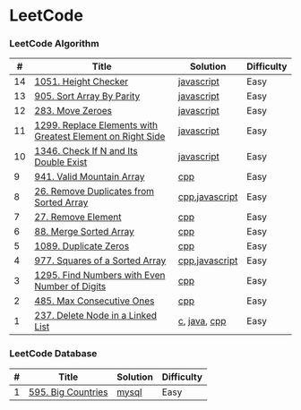 
LeetCode
========

### LeetCode Algorithm
| # | Title | Solution | Difficulty |
|---| ----- | -------- | ---------- |
|14|[1051. Height Checker](https://leetcode.com/problems/height-checker/)|[javascript](./algorithms/javascript/heightChecker.js)|Easy|
|13|[905. Sort Array By Parity](https://leetcode.com/problems/sort-array-by-parity/)|[javascript](./algorithms/javascript/sortArrayByParity.js)|Easy|
|12| [283. Move Zeroes](https://leetcode.com/problems/move-zeroes/) | [javascript](./algorithms/javascript/moveZeroes.js) | Easy |
|11|[1299. Replace Elements with Greatest Element on Right Side](https://leetcode.com/problems/replace-elements-with-greatest-element-on-right-side/)|[javascript](./algorithms/javascript/replaceElementsWithGreatestElementOnRightSide.js)|Easy|
|10|[1346. Check If N and Its Double Exist](https://leetcode.com/problems/check-if-n-and-its-double-exist/)|[javascript](./algorithms/javascript/checkIfNAndItsDoubleExist.js)|Easy|
|9|[941. Valid Mountain Array](https://leetcode.com/problems/valid-mountain-array/)|[cpp](./algorithms/cpp/validMountainArray.cpp)| Easy |
|8|[26. Remove Duplicates from Sorted Array](https://leetcode.com/problems/remove-duplicates-from-sorted-array/)| [cpp](./algorithms/cpp/removeDuplicatesFromSortedArray.cpp/),[javascript](./algorithms/javascript/removeDuplicatesFromSortedArray.js/) | Easy |
|7|[27. Remove Element](https://leetcode.com/problems/remove-element/)| [cpp](./algorithms/cpp/removeElement.cpp/) | Easy |
|6|[88. Merge Sorted Array](https://leetcode.com/problems/merge-sorted-array/)| [cpp](./algorithms/cpp/mergeSortedArray.cpp/) | Easy |
|5|[1089. Duplicate Zeros](https://leetcode.com/problems/duplicate-zeros/)| [cpp](./algorithms/cpp/duplicateZeros.cpp/) | Easy |
|4|[977. Squares of a Sorted Array](https://leetcode.com/problems/squares-of-a-sorted-array/)|[cpp](./algorithms/cpp/squaresOfASortedArray.cpp),[javascript](./algorithms/javascript/squaresOfASortedArray.js)|Easy|
|3|[1295. Find Numbers with Even Number of Digits](https://leetcode.com/problems/find-numbers-with-even-number-of-digits/)|[cpp](./algorithms/cpp/findNumbersWithEcenNumberOfDigits.cpp)|Easy|
|2|[485. Max Consecutive Ones](https://leetcode.com/problems/max-consecutive-ones/)|[cpp](./algorithms/cpp/maxConsecutiveOnes.cpp)|Easy|
|1|[237. Delete Node in a Linked List](https://leetcode.com/problems/delete-node-in-a-linked-list/)| [c](./algorithms/c/deleteNodeInALinkedList.c), [java](./algorithms/java/deleteNodeInALinkedList.java), [cpp](./algorithms/cpp/deleteNodeInALinkedList.cpp)|Easy|



### LeetCode Database


| # | Title | Solution | Difficulty |
|---| ----- | -------- | ---------- |
|1|[595. Big Countries](https://leetcode.com/problems/big-countries/)| [mysql](./database/mysql/BigCountries.sql)|Easy|
